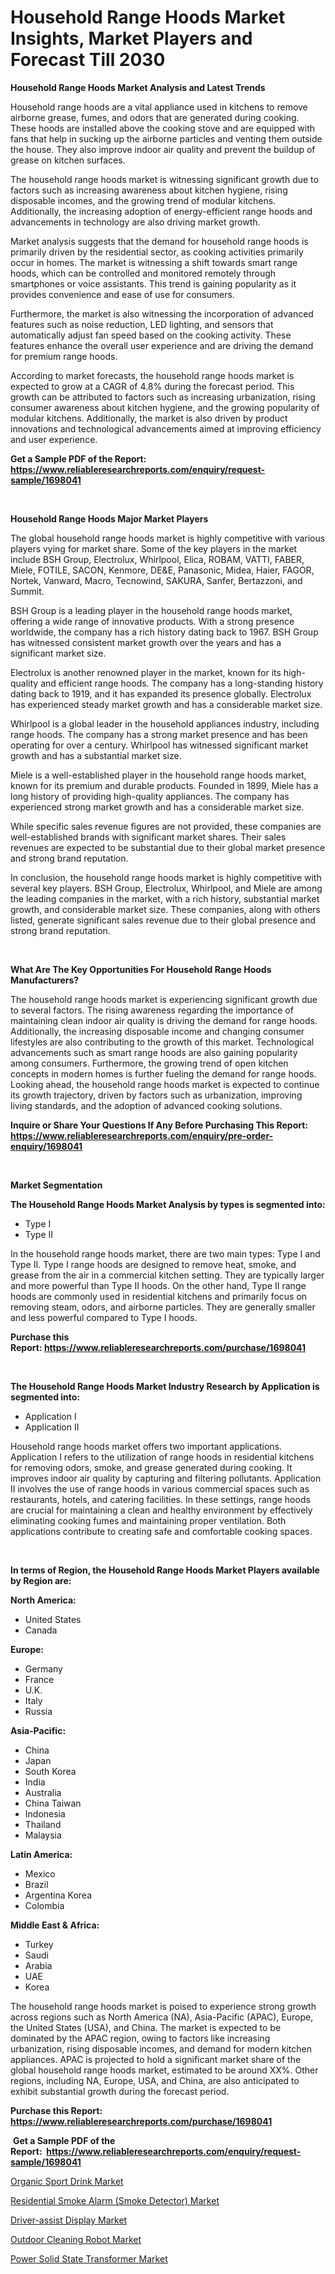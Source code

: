 <p><h1>Household Range Hoods Market Insights, Market Players and Forecast Till 2030</h1></p><p><strong>Household Range Hoods Market Analysis and Latest Trends</strong></p>
<p><p>Household range hoods are a vital appliance used in kitchens to remove airborne grease, fumes, and odors that are generated during cooking. These hoods are installed above the cooking stove and are equipped with fans that help in sucking up the airborne particles and venting them outside the house. They also improve indoor air quality and prevent the buildup of grease on kitchen surfaces.</p><p>The household range hoods market is witnessing significant growth due to factors such as increasing awareness about kitchen hygiene, rising disposable incomes, and the growing trend of modular kitchens. Additionally, the increasing adoption of energy-efficient range hoods and advancements in technology are also driving market growth.</p><p>Market analysis suggests that the demand for household range hoods is primarily driven by the residential sector, as cooking activities primarily occur in homes. The market is witnessing a shift towards smart range hoods, which can be controlled and monitored remotely through smartphones or voice assistants. This trend is gaining popularity as it provides convenience and ease of use for consumers.</p><p>Furthermore, the market is also witnessing the incorporation of advanced features such as noise reduction, LED lighting, and sensors that automatically adjust fan speed based on the cooking activity. These features enhance the overall user experience and are driving the demand for premium range hoods.</p><p>According to market forecasts, the household range hoods market is expected to grow at a CAGR of 4.8% during the forecast period. This growth can be attributed to factors such as increasing urbanization, rising consumer awareness about kitchen hygiene, and the growing popularity of modular kitchens. Additionally, the market is also driven by product innovations and technological advancements aimed at improving efficiency and user experience.</p></p>
<p><strong>Get a Sample PDF of the Report:&nbsp; <a href="https://www.reliableresearchreports.com/enquiry/request-sample/1698041">https://www.reliableresearchreports.com/enquiry/request-sample/1698041</a></strong></p>
<p>&nbsp;</p>
<p><strong>Household Range Hoods Major Market Players</strong></p>
<p><p>The global household range hoods market is highly competitive with various players vying for market share. Some of the key players in the market include BSH Group, Electrolux, Whirlpool, Elica, ROBAM, VATTI, FABER, Miele, FOTILE, SACON, Kenmore, DE&E, Panasonic, Midea, Haier, FAGOR, Nortek, Vanward, Macro, Tecnowind, SAKURA, Sanfer, Bertazzoni, and Summit.</p><p>BSH Group is a leading player in the household range hoods market, offering a wide range of innovative products. With a strong presence worldwide, the company has a rich history dating back to 1967. BSH Group has witnessed consistent market growth over the years and has a significant market size.</p><p>Electrolux is another renowned player in the market, known for its high-quality and efficient range hoods. The company has a long-standing history dating back to 1919, and it has expanded its presence globally. Electrolux has experienced steady market growth and has a considerable market size.</p><p>Whirlpool is a global leader in the household appliances industry, including range hoods. The company has a strong market presence and has been operating for over a century. Whirlpool has witnessed significant market growth and has a substantial market size.</p><p>Miele is a well-established player in the household range hoods market, known for its premium and durable products. Founded in 1899, Miele has a long history of providing high-quality appliances. The company has experienced strong market growth and has a considerable market size.</p><p>While specific sales revenue figures are not provided, these companies are well-established brands with significant market shares. Their sales revenues are expected to be substantial due to their global market presence and strong brand reputation.</p><p>In conclusion, the household range hoods market is highly competitive with several key players. BSH Group, Electrolux, Whirlpool, and Miele are among the leading companies in the market, with a rich history, substantial market growth, and considerable market size. These companies, along with others listed, generate significant sales revenue due to their global presence and strong brand reputation.</p></p>
<p>&nbsp;</p>
<p><strong>What Are The Key Opportunities For Household Range Hoods Manufacturers?</strong></p>
<p><p>The household range hoods market is experiencing significant growth due to several factors. The rising awareness regarding the importance of maintaining clean indoor air quality is driving the demand for range hoods. Additionally, the increasing disposable income and changing consumer lifestyles are also contributing to the growth of this market. Technological advancements such as smart range hoods are also gaining popularity among consumers. Furthermore, the growing trend of open kitchen concepts in modern homes is further fueling the demand for range hoods. Looking ahead, the household range hoods market is expected to continue its growth trajectory, driven by factors such as urbanization, improving living standards, and the adoption of advanced cooking solutions.</p></p>
<p><strong>Inquire or Share Your Questions If Any Before Purchasing This Report: <a href="https://www.reliableresearchreports.com/enquiry/pre-order-enquiry/1698041">https://www.reliableresearchreports.com/enquiry/pre-order-enquiry/1698041</a></strong></p>
<p>&nbsp;</p>
<p><strong>Market Segmentation</strong></p>
<p><strong>The Household Range Hoods Market Analysis by types is segmented into:</strong></p>
<p><ul><li>Type I</li><li>Type II</li></ul></p>
<p><p>In the household range hoods market, there are two main types: Type I and Type II. Type I range hoods are designed to remove heat, smoke, and grease from the air in a commercial kitchen setting. They are typically larger and more powerful than Type II hoods. On the other hand, Type II range hoods are commonly used in residential kitchens and primarily focus on removing steam, odors, and airborne particles. They are generally smaller and less powerful compared to Type I hoods.</p></p>
<p><strong>Purchase this Report:&nbsp;<a href="https://www.reliableresearchreports.com/purchase/1698041">https://www.reliableresearchreports.com/purchase/1698041</a></strong></p>
<p>&nbsp;</p>
<p><strong>The Household Range Hoods Market Industry Research by Application is segmented into:</strong></p>
<p><ul><li>Application I</li><li>Application II</li></ul></p>
<p><p>Household range hoods market offers two important applications. Application I refers to the utilization of range hoods in residential kitchens for removing odors, smoke, and grease generated during cooking. It improves indoor air quality by capturing and filtering pollutants. Application II involves the use of range hoods in various commercial spaces such as restaurants, hotels, and catering facilities. In these settings, range hoods are crucial for maintaining a clean and healthy environment by effectively eliminating cooking fumes and maintaining proper ventilation. Both applications contribute to creating safe and comfortable cooking spaces.</p></p>
<p>&nbsp;</p>
<p><strong>In terms of Region, the Household Range Hoods Market Players available by Region are:</strong></p>
<p>
    <p> <strong> North America: </strong>
        <ul>
            <li>United States</li>
            <li>Canada</li>
        </ul>
        </p> 
    <p> <strong> Europe: </strong>
        <ul>
            <li>Germany</li>
            <li>France</li>
            <li>U.K.</li>
            <li>Italy</li>
            <li>Russia</li>
        </ul>
        </p> 
    <p> <strong> Asia-Pacific: </strong>
        <ul>
            <li>China</li>
            <li>Japan</li>
            <li>South Korea</li>
            <li>India</li>
            <li>Australia</li>
            <li>China Taiwan</li>
            <li>Indonesia</li>
            <li>Thailand</li>
            <li>Malaysia</li>
        </ul>
        </p> 
    <p> <strong> Latin America: </strong>
        <ul>
            <li>Mexico</li>
            <li>Brazil</li>
            <li>Argentina Korea</li>
            <li>Colombia</li>
        </ul>
        </p> 
    <p> <strong> Middle East & Africa: </strong>
        <ul>
            <li>Turkey</li>
            <li>Saudi</li>
            <li>Arabia</li>
            <li>UAE</li>
            <li>Korea</li>
        </ul>
    </p>
    </p>
<p><p>The household range hoods market is poised to experience strong growth across regions such as North America (NA), Asia-Pacific (APAC), Europe, the United States (USA), and China. The market is expected to be dominated by the APAC region, owing to factors like increasing urbanization, rising disposable incomes, and demand for modern kitchen appliances. APAC is projected to hold a significant market share of the global household range hoods market, estimated to be around XX%. Other regions, including NA, Europe, USA, and China, are also anticipated to exhibit substantial growth during the forecast period.</p></p>
<p><strong>Purchase this Report: <a href="https://www.reliableresearchreports.com/purchase/1698041">https://www.reliableresearchreports.com/purchase/1698041</a></strong></p>
<p>&nbsp;<strong>Get a Sample PDF of the Report:&nbsp;&nbsp;<a href="https://www.reliableresearchreports.com/enquiry/request-sample/1698041">https://www.reliableresearchreports.com/enquiry/request-sample/1698041</a></strong></p>
<p><strong></strong></p>
<p><p><a href="https://medium.com/@sheetal.reportprime/organic-sport-drink-market-size-growth-forecast-2023-2030-e444a131f20f">Organic Sport Drink Market</a></p><p><a href="https://github.com/abbypearson7765/Market-Research-Report-List-1/blob/main/residential-smoke-alarm-smoke-detector-market.md">Residential Smoke Alarm (Smoke Detector) Market</a></p><p><a href="https://www.linkedin.com/pulse/driver-assist-display-market-size-share-global-analysis-eaugc/">Driver-assist Display Market</a></p><p><a href="https://medium.com/@nelljian7548/outdoor-cleaning-robot-market-size-growth-forecast-2023-2030-6b6b8ebbdf1c">Outdoor Cleaning Robot Market</a></p><p><a href="https://www.linkedin.com/pulse/decoding-power-solid-state-transformer-market-deep-wxtwc/">Power Solid State Transformer Market</a></p></p>